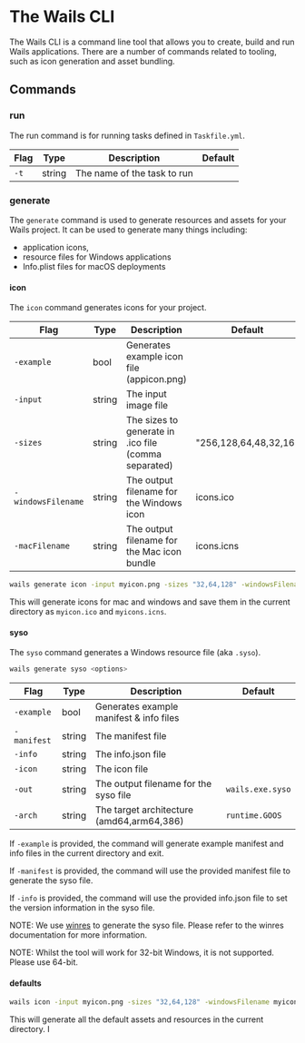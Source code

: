 # The Wails CLI

The Wails CLI is a command line tool that allows you to create, build and run Wails applications.
There are a number of commands related to tooling, such as icon generation and asset bundling.

## Commands

### run

The run command is for running tasks defined in `Taskfile.yml`. 

| Flag               | Type   | Description                                          | Default               |
|--------------------|--------|------------------------------------------------------|-----------------------|
| `-t`               | string | The name of the task to run                          |                       |

### generate

The `generate` command is used to generate resources and assets for your Wails project.
It can be used to generate many things including: 
  - application icons, 
  - resource files for Windows applications
  - Info.plist files for macOS deployments

#### icon

The `icon` command generates icons for your project. 

| Flag               | Type   | Description                                          | Default               |
|--------------------|--------|------------------------------------------------------|-----------------------|
| `-example`         | bool   | Generates example icon file (appicon.png)            |                       |
| `-input`           | string | The input image file                                 |                       |
| `-sizes`           | string | The sizes to generate in .ico file (comma separated) | "256,128,64,48,32,16" |
| `-windowsFilename` | string | The output filename for the Windows icon             | icons.ico             |
| `-macFilename`     | string | The output filename for the Mac icon bundle          | icons.icns            |

```bash
wails generate icon -input myicon.png -sizes "32,64,128" -windowsFilename myicon.ico -macFilename myicon.icns       
```

This will generate icons for mac and windows and save them in the current directory as `myicon.ico`
and `myicons.icns`.

#### syso

The `syso` command generates a Windows resource file (aka `.syso`).

```bash
wails generate syso <options>
```

| Flag        | Type   | Description                                | Default          |
|-------------|--------|--------------------------------------------|------------------|
| `-example`  | bool   | Generates example manifest & info files    |                  |
| `-manifest` | string | The manifest file                          |                  |
| `-info`     | string | The info.json file                         |                  |
| `-icon`     | string | The icon file                              |                  |
| `-out`      | string | The output filename for the syso file      | `wails.exe.syso` |
| `-arch`     | string | The target architecture  (amd64,arm64,386) | `runtime.GOOS`   |

If `-example` is provided, the command will generate example manifest and info files
in the current directory and exit.

If `-manifest` is provided, the command will use the provided manifest file to generate
the syso file.

If `-info` is provided, the command will use the provided info.json file to set the version
information in the syso file.

NOTE: We use [winres](https://github.com/tc-hib/winres) to generate the syso file. Please
refer to the winres documentation for more information.

NOTE: Whilst the tool will work for 32-bit Windows, it is not supported. Please use 64-bit.

#### defaults

```bash
wails icon -input myicon.png -sizes "32,64,128" -windowsFilename myicon.ico -macFilename myicon.icns       
```
This will generate all the default assets and resources in the current directory. I